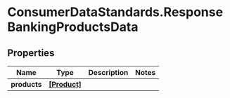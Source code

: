 # ConsumerDataStandards.ResponseBankingProductsData

## Properties
Name | Type | Description | Notes
------------ | ------------- | ------------- | -------------
**products** | [**[Product]**](Product.md) |  | 


